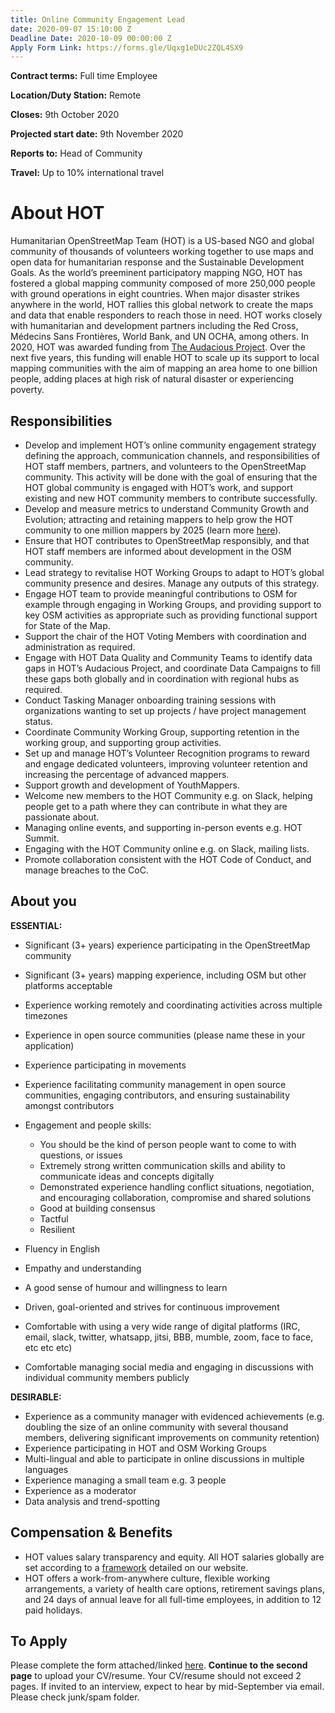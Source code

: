 ```yaml
---
title: Online Community Engagement Lead
date: 2020-09-07 15:10:00 Z
Deadline Date: 2020-10-09 00:00:00 Z
Apply Form Link: https://forms.gle/Uqxg1eDUc2ZQL4SX9
---
```


**Contract terms:** Full time Employee

**Location/Duty Station:** Remote

**Closes:** 9th October 2020

**Projected start date:** 9th November 2020

**Reports to:** Head of Community

**Travel:** Up to 10% international travel

# About HOT
Humanitarian OpenStreetMap Team (HOT) is a US-based NGO and global community of thousands of volunteers working together to use maps and open data for humanitarian response and the Sustainable Development Goals. As the world’s preeminent participatory mapping NGO, HOT has fostered a global mapping community composed of more 250,000 people with ground operations in eight countries. When major disaster strikes anywhere in the world, HOT rallies this global network to create the maps and data that enable responders to reach those in need. HOT works closely with humanitarian and development partners including the Red Cross, Médecins Sans Frontières, World Bank, and UN OCHA, among others. In 2020, HOT was awarded funding from [The Audacious Project](https://audaciousproject.org/ideas/2020/humanitarian-openstreetmap-team). Over the next five years, this funding will enable HOT to scale up its support to local mapping communities with the aim of mapping an area home to one billion people, adding places at high risk of natural disaster or experiencing poverty.

## Responsibilities 
* Develop and implement HOT’s online community engagement strategy defining the approach, communication channels, and responsibilities of HOT staff members, partners, and volunteers to the OpenStreetMap community. This activity will be done with the goal of ensuring that the HOT global community is engaged with HOT’s work, and support existing and new HOT community members to contribute successfully.
* Develop and measure metrics to understand Community Growth and Evolution; attracting and retaining mappers to help grow the HOT community to one million mappers by 2025 (learn more [here](https://www.hotosm.org/projects/audacious/)).
* Ensure that HOT contributes to OpenStreetMap responsibly, and that HOT staff members are informed about development in the OSM community.
* Lead strategy to revitalise HOT Working Groups to adapt to HOT’s global community presence and desires. Manage any outputs of this strategy.
* Engage HOT team to provide meaningful contributions to OSM for example through engaging in Working Groups, and providing support to key OSM activities as appropriate such as providing functional support for State of the Map.
* Support the chair of the HOT Voting Members with coordination and administration as required.
* Engage with HOT Data Quality and Community Teams to identify data gaps in HOT’s Audacious Project, and coordinate Data Campaigns to fill these gaps both globally and in coordination with regional hubs as required.
* Conduct Tasking Manager onboarding training sessions with organizations wanting to set up projects / have project management status.
* Coordinate Community Working Group, supporting retention in the working group, and supporting group activities.
* Set up and manage HOT’s Volunteer Recognition programs to reward and engage dedicated volunteers, improving volunteer retention and increasing the percentage of advanced mappers.
* Support growth and development of YouthMappers.
* Welcome new members to the HOT Community e.g. on Slack, helping people get to a path where they can contribute in what they are passionate about.
* Managing online events, and supporting in-person events e.g. HOT Summit.
* Engaging with the HOT Community online e.g. on Slack, mailing lists.
* Promote collaboration consistent with the HOT Code of Conduct, and manage breaches to the CoC.

## About you

**ESSENTIAL:**
* Significant (3+ years) experience participating in the OpenStreetMap community
* Significant (3+ years) mapping experience, including OSM but other platforms acceptable
* Experience working remotely and coordinating activities across multiple timezones
* Experience in open source communities (please name these in your application)
* Experience participating in movements
* Experience facilitating community management in open source communities, engaging contributors, and ensuring sustainability amongst contributors
* Engagement and people skills:

    * You should be the kind of person people want to come to with questions, or issues
    * Extremely strong written communication skills and ability to communicate ideas and concepts digitally
    * Demonstrated experience handling conflict situations, negotiation, and encouraging collaboration, compromise and shared solutions
    * Good at building consensus
    * Tactful
    * Resilient

* Fluency in English
* Empathy and understanding
* A good sense of humour and willingness to learn
* Driven, goal-oriented and strives for continuous improvement
* Comfortable with using a very wide range of digital platforms (IRC, email, slack, twitter, whatsapp, jitsi, BBB, mumble, zoom, face to face, etc etc etc)
* Comfortable managing social media and engaging in discussions with individual community members publicly 

**DESIRABLE:**
* Experience as a community manager with evidenced achievements (e.g. doubling the size of an online community with several thousand members, delivering significant improvements on community retention)
* Experience participating in HOT and OSM Working Groups
* Multi-lingual and able to participate in online discussions in multiple languages
* Experience managing a small team e.g. 3 people
* Experience as a moderator
* Data analysis and trend-spotting

## Compensation & Benefits
* HOT values salary transparency and equity. All HOT salaries globally are set according to a [framework](https://www.hotosm.org/salaries) detailed on our website.
* HOT offers a work-from-anywhere culture, flexible working arrangements, a variety of health care options, retirement savings plans, and 24 days of annual leave for all full-time employees, in addition to 12 paid holidays. 

## To Apply
Please complete the form attached/linked [here](https://docs.google.com/forms/d/e/1FAIpQLSdfeFN-zGWvJAWwRKPySxStppE3MgWIcvWXORwjLd2jVfWY_g/viewform?usp=sf_link). **Continue to the second page** to upload your CV/resume. Your CV/resume should not exceed 2 pages. If invited to an interview, expect to hear by mid-September via email. Please check junk/spam folder.